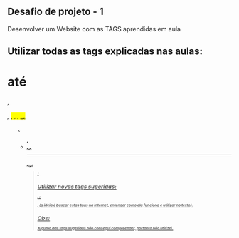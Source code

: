 ## Desafio de projeto - 1

Desenvolver um Website com as TAGS aprendidas em aula 

## Utilizar todas as tags explicadas nas aulas: 
<h1> até <h6>, <p>, <mark>, <small>, <i>, <u>, <strong>, <ol>, <ul>, <li>, <a>, <hr>, <sub>, <sup>, <blockquote>;

## Utilizar novas tags sugeridas: 
<font>, <del>, <p>, <abbr> (a ideia é buscar estas tags na internet, entender como ela funciona e utilizar no texto).

## Obs:
Alguma das tags sugeridas não consegui compreender, portanto não utilizei.
    
     

